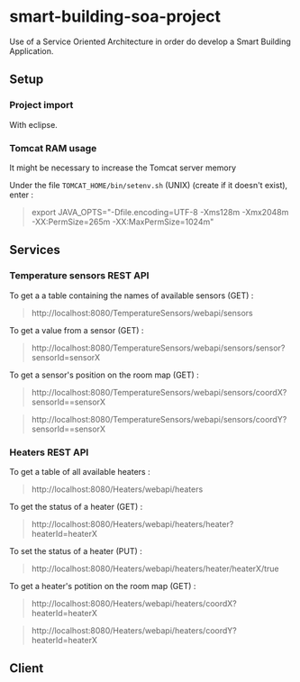 # smart-building-soa-project
Use of a Service Oriented Architecture in order do develop a Smart Building Application.

## Setup

### Project import

With eclipse.

### Tomcat RAM usage 

It might be necessary to increase the Tomcat server memory

Under the file ```TOMCAT_HOME/bin/setenv.sh``` (UNIX) (create if it doesn't exist), enter :

> export JAVA_OPTS="-Dfile.encoding=UTF-8 -Xms128m -Xmx2048m -XX:PermSize=265m -XX:MaxPermSize=1024m"

## Services

### Temperature sensors REST API

To get a a table containing the names of available sensors (GET) : 

> http://localhost:8080/TemperatureSensors/webapi/sensors

To get a value from a sensor (GET) :

> http://localhost:8080/TemperatureSensors/webapi/sensors/sensor?sensorId=sensorX

To get a sensor's position on the room map (GET) : 

> http://localhost:8080/TemperatureSensors/webapi/sensors/coordX?sensorId==sensorX

> http://localhost:8080/TemperatureSensors/webapi/sensors/coordY?sensorId==sensorX

### Heaters REST API

To get a table of all available heaters :

> http://localhost:8080/Heaters/webapi/heaters

To get the status of a heater (GET) :

> http://localhost:8080/Heaters/webapi/heaters/heater?heaterId=heaterX

To set the status of a heater (PUT) :

> http://localhost:8080/Heaters/webapi/heaters/heater/heaterX/true

To get a heater's potition on the room map (GET) :

> http://localhost:8080/Heaters/webapi/heaters/coordX?heaterId=heaterX

> http://localhost:8080/Heaters/webapi/heaters/coordY?heaterId=heaterX



## Client
